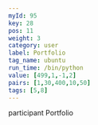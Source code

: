```yaml
---
myId: 95
key: 28
pos: 11
weight: 3
category: user
label: Portfolio
tag_name: ubuntu
run_time: /bin/python
value: [499,1,-1,2]
pairs: [1,30,400,10,50]
tags: [5,8]
---
```

participant Portfolio

